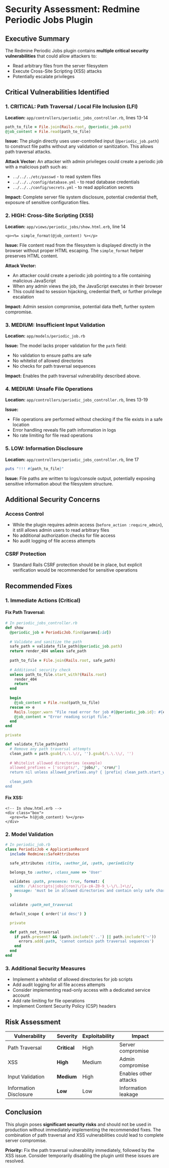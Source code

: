 # Security Assessment: Redmine Periodic Jobs Plugin

## Executive Summary

The Redmine Periodic Jobs plugin contains **multiple critical security vulnerabilities** that could allow attackers to:
- Read arbitrary files from the server filesystem
- Execute Cross-Site Scripting (XSS) attacks
- Potentially escalate privileges

## Critical Vulnerabilities Identified

### 1. **CRITICAL: Path Traversal / Local File Inclusion (LFI)**

**Location:** `app/controllers/periodic_jobs_controller.rb`, lines 13-14

```ruby
path_to_file = File.join(Rails.root, @periodic_job.path)
@job_content = File.read(path_to_file)
```

**Issue:** The plugin directly uses user-controlled input (`@periodic_job.path`) to construct file paths without any validation or sanitization. This allows path traversal attacks.

**Attack Vector:**
An attacker with admin privileges could create a periodic job with a malicious path such as:
- `../../../etc/passwd` - to read system files
- `../../../config/database.yml` - to read database credentials
- `../../../config/secrets.yml` - to read application secrets

**Impact:** Complete server file system disclosure, potential credential theft, exposure of sensitive configuration files.

### 2. **HIGH: Cross-Site Scripting (XSS)**

**Location:** `app/views/periodic_jobs/show.html.erb`, line 14

```erb
<p><%= simple_format(@job_content) %></p>
```

**Issue:** File content read from the filesystem is displayed directly in the browser without proper HTML escaping. The `simple_format` helper preserves HTML content.

**Attack Vector:**
- An attacker could create a periodic job pointing to a file containing malicious JavaScript
- When any admin views the job, the JavaScript executes in their browser
- This could lead to session hijacking, credential theft, or further privilege escalation

**Impact:** Admin session compromise, potential data theft, further system compromise.

### 3. **MEDIUM: Insufficient Input Validation**

**Location:** `app/models/periodic_job.rb`

**Issue:** The model lacks proper validation for the `path` field:
- No validation to ensure paths are safe
- No whitelist of allowed directories
- No checks for path traversal sequences

**Impact:** Enables the path traversal vulnerability described above.

### 4. **MEDIUM: Unsafe File Operations**

**Location:** `app/controllers/periodic_jobs_controller.rb`, lines 13-19

**Issue:** 
- File operations are performed without checking if the file exists in a safe location
- Error handling reveals file path information in logs
- No rate limiting for file read operations

### 5. **LOW: Information Disclosure**

**Location:** `app/controllers/periodic_jobs_controller.rb`, line 17

```ruby
puts "!!! #{path_to_file}"
```

**Issue:** File paths are written to logs/console output, potentially exposing sensitive information about the filesystem structure.

## Additional Security Concerns

### Access Control
- While the plugin requires admin access (`before_action :require_admin`), it still allows admin users to read arbitrary files
- No additional authorization checks for file access
- No audit logging of file access attempts

### CSRF Protection
- Standard Rails CSRF protection should be in place, but explicit verification would be recommended for sensitive operations

## Recommended Fixes

### 1. **Immediate Actions (Critical)**

#### Fix Path Traversal:
```ruby
# In periodic_jobs_controller.rb
def show
  @periodic_job = PeriodicJob.find(params[:id])
  
  # Validate and sanitize the path
  safe_path = validate_file_path(@periodic_job.path)
  return render_404 unless safe_path
  
  path_to_file = File.join(Rails.root, safe_path)
  
  # Additional security check
  unless path_to_file.start_with?(Rails.root)
    render_404
    return
  end
  
  begin
    @job_content = File.read(path_to_file)
  rescue => e
    Rails.logger.warn "File read error for job #{@periodic_job.id}: #{e.message}"
    @job_content = "Error reading script file."
  end
end

private

def validate_file_path(path)
  # Remove any path traversal attempts
  clean_path = path.gsub(/\.\.\//, '').gsub(/\.\.\\/, '')
  
  # Whitelist allowed directories (example)
  allowed_prefixes = ['scripts/', 'jobs/', 'cron/']
  return nil unless allowed_prefixes.any? { |prefix| clean_path.start_with?(prefix) }
  
  clean_path
end
```

#### Fix XSS:
```erb
<!-- In show.html.erb -->
<div class="box">
  <pre><%= h(@job_content) %></pre>
</div>
```

### 2. **Model Validation**
```ruby
# In periodic_job.rb
class PeriodicJob < ApplicationRecord
  include Redmine::SafeAttributes

  safe_attributes :title, :author_id, :path, :periodicity

  belongs_to :author, :class_name => 'User'

  validates :path, presence: true, format: { 
    with: /\A(scripts|jobs|cron)\/[a-zA-Z0-9_\-\/\.]+\z/,
    message: 'must be in allowed directories and contain only safe characters'
  }
  
  validate :path_not_traversal

  default_scope { order('id desc') }

  private

  def path_not_traversal
    if path.present? && (path.include?('..') || path.include?('~'))
      errors.add(:path, 'cannot contain path traversal sequences')
    end
  end
end
```

### 3. **Additional Security Measures**

- Implement a whitelist of allowed directories for job scripts
- Add audit logging for all file access attempts
- Consider implementing read-only access with a dedicated service account
- Add rate limiting for file operations
- Implement Content Security Policy (CSP) headers

## Risk Assessment

| Vulnerability | Severity | Exploitability | Impact |
|---------------|----------|----------------|---------|
| Path Traversal | **Critical** | High | Server compromise |
| XSS | **High** | Medium | Admin compromise |
| Input Validation | **Medium** | High | Enables other attacks |
| Information Disclosure | **Low** | Low | Information leakage |

## Conclusion

This plugin poses **significant security risks** and should not be used in production without immediately implementing the recommended fixes. The combination of path traversal and XSS vulnerabilities could lead to complete server compromise.

**Priority:** Fix the path traversal vulnerability immediately, followed by the XSS issue. Consider temporarily disabling the plugin until these issues are resolved.